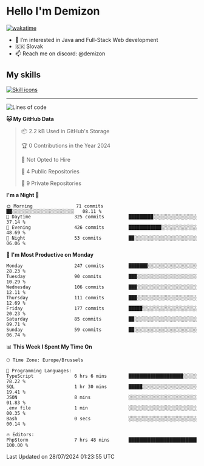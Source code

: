 # Hello I'm Demizon
[![wakatime](https://wakatime.com/badge/user/6ad1949f-d6d7-44f9-9eee-c35e54cc499b.svg)](https://wakatime.com/@6ad1949f-d6d7-44f9-9eee-c35e54cc499b)
- 👀 I’m interested in Java and Full-Stack Web development
- 🇸🇰 Slovak
- 📫 Reach me on discord: @demizon

## My skills
[![Skill icons](https://skillicons.dev/icons?i=java,js,ts,html,css,react,nextjs,tailwind,supabase,py,git,docker,linux,mysql,postgres,mongo&theme=dark)](https://github.com/Demizon3433)

---

<!--START_SECTION:waka-->
![Lines of code](https://img.shields.io/badge/From%20Hello%20World%20I%27ve%20Written-258.6%20thousand%20lines%20of%20code-blue)

**🐱 My GitHub Data** 

> 📦 2.2 kB Used in GitHub's Storage 
 > 
> 🏆 0 Contributions in the Year 2024
 > 
> 🚫 Not Opted to Hire
 > 
> 📜 4 Public Repositories 
 > 
> 🔑 9 Private Repositories 
 > 
**I'm a Night 🦉** 

```text
🌞 Morning                71 commits          ██░░░░░░░░░░░░░░░░░░░░░░░   08.11 % 
🌆 Daytime                325 commits         █████████░░░░░░░░░░░░░░░░   37.14 % 
🌃 Evening                426 commits         ████████████░░░░░░░░░░░░░   48.69 % 
🌙 Night                  53 commits          ██░░░░░░░░░░░░░░░░░░░░░░░   06.06 % 
```
📅 **I'm Most Productive on Monday** 

```text
Monday                   247 commits         ███████░░░░░░░░░░░░░░░░░░   28.23 % 
Tuesday                  90 commits          ███░░░░░░░░░░░░░░░░░░░░░░   10.29 % 
Wednesday                106 commits         ███░░░░░░░░░░░░░░░░░░░░░░   12.11 % 
Thursday                 111 commits         ███░░░░░░░░░░░░░░░░░░░░░░   12.69 % 
Friday                   177 commits         █████░░░░░░░░░░░░░░░░░░░░   20.23 % 
Saturday                 85 commits          ██░░░░░░░░░░░░░░░░░░░░░░░   09.71 % 
Sunday                   59 commits          ██░░░░░░░░░░░░░░░░░░░░░░░   06.74 % 
```


📊 **This Week I Spent My Time On** 

```text
🕑︎ Time Zone: Europe/Brussels

💬 Programming Languages: 
TypeScript               6 hrs 6 mins        ████████████████████░░░░░   78.22 % 
SQL                      1 hr 30 mins        █████░░░░░░░░░░░░░░░░░░░░   19.41 % 
JSON                     8 mins              ░░░░░░░░░░░░░░░░░░░░░░░░░   01.83 % 
.env file                1 min               ░░░░░░░░░░░░░░░░░░░░░░░░░   00.35 % 
Bash                     0 secs              ░░░░░░░░░░░░░░░░░░░░░░░░░   00.14 % 

🔥 Editors: 
PhpStorm                 7 hrs 48 mins       █████████████████████████   100.00 % 
```


 Last Updated on 28/07/2024 01:23:55 UTC
<!--END_SECTION:waka-->

